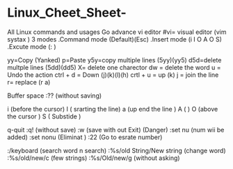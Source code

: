 # Linux_Cheet_Sheet-
All Linux commands and usages 
Go advance vi editor
 #vi= visual editor (vim systax )
 3 modes
   .Command mode (Default)(Esc)
   .Insert mode (i I O A O S)
   .Excute mode (: )

yy=Copy (Yanked)
p=Paste
y5y=copy multiple lines (5yy)(yy5)
d5d=delete multple lines (5dd)(dd5)
X= delete one charector
dw = delete the word
u = Undo the action
ctrl + d = Down (j)(k)(l)(h)
crtl + u = up (k)
j = join the line
r= replace (r a)

Buffer space
:?? (without saving)

i (before the cursor)
I ( srarting the line)
a (up end the line )
A (  )
O (above the cursor )
S ( Substide )

q-quit
:q! (without save)
:w (save with out Exit)
(Danger)
:set nu (num wii be added)
:set nonu (Eliminat )
:22 (Go to esrate number)

:/keyboard (search word n search)
:%s/old String/New string (change word)
:%s/old/new/c (few strings)
:%s/Old/new/g (without asking)
